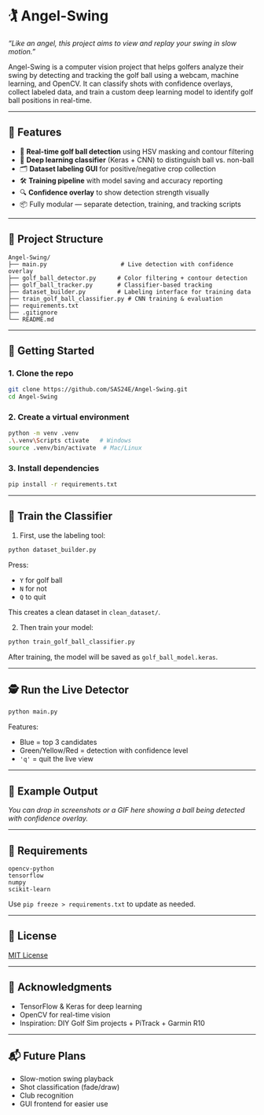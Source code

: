 # 🏌️ Angel-Swing

_“Like an angel, this project aims to view and replay your swing in slow motion.”_

Angel-Swing is a computer vision project that helps golfers analyze their swing by detecting and tracking the golf ball using a webcam, machine learning, and OpenCV. It can classify shots with confidence overlays, collect labeled data, and train a custom deep learning model to identify golf ball positions in real-time.

---

## 📸 Features

- 🎯 **Real-time golf ball detection** using HSV masking and contour filtering  
- 🧠 **Deep learning classifier** (Keras + CNN) to distinguish ball vs. non-ball  
- 🗂️ **Dataset labeling GUI** for positive/negative crop collection  
- 🛠️ **Training pipeline** with model saving and accuracy reporting  
- 🔍 **Confidence overlay** to show detection strength visually  
- 📦 Fully modular — separate detection, training, and tracking scripts  

---

## 🧱 Project Structure

```
Angel-Swing/
├── main.py                     # Live detection with confidence overlay
├── golf_ball_detector.py      # Color filtering + contour detection
├── golf_ball_tracker.py       # Classifier-based tracking
├── dataset_builder.py         # Labeling interface for training data
├── train_golf_ball_classifier.py # CNN training & evaluation
├── requirements.txt
├── .gitignore
└── README.md
```

---

## 🚀 Getting Started

### 1. Clone the repo

```bash
git clone https://github.com/SAS24E/Angel-Swing.git
cd Angel-Swing
```

### 2. Create a virtual environment

```bash
python -m venv .venv
.\.venv\Scripts ctivate   # Windows
source .venv/bin/activate  # Mac/Linux
```

### 3. Install dependencies

```bash
pip install -r requirements.txt
```

---

## 🧠 Train the Classifier

1. First, use the labeling tool:

```bash
python dataset_builder.py
```

Press:
- `Y` for golf ball
- `N` for not
- `Q` to quit

This creates a clean dataset in `clean_dataset/`.

2. Then train your model:

```bash
python train_golf_ball_classifier.py
```

After training, the model will be saved as `golf_ball_model.keras`.

---

## 🕵️ Run the Live Detector

```bash
python main.py
```

Features:
- Blue = top 3 candidates
- Green/Yellow/Red = detection with confidence level
- `'q'` = quit the live view

---

## 🧪 Example Output

_You can drop in screenshots or a GIF here showing a ball being detected with confidence overlay._

---

## 📝 Requirements

```text
opencv-python
tensorflow
numpy
scikit-learn
```

Use `pip freeze > requirements.txt` to update as needed.

---

## 🪪 License

[MIT License](https://choosealicense.com/licenses/mit/) 

---

## 🙏 Acknowledgments

- TensorFlow & Keras for deep learning
- OpenCV for real-time vision
- Inspiration: DIY Golf Sim projects + PiTrack + Garmin R10

---

## 📬 Future Plans

- Slow-motion swing playback
- Shot classification (fade/draw)
- Club recognition
- GUI frontend for easier use
